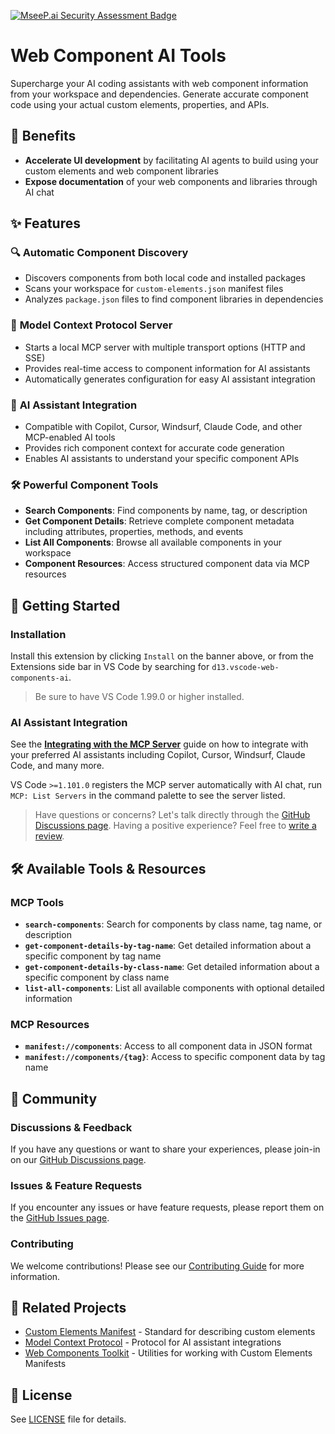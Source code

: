 [![MseeP.ai Security Assessment Badge](https://mseep.net/pr/d13-vscode-web-components-ai-badge.png)](https://mseep.ai/app/d13-vscode-web-components-ai)

# Web Component AI Tools

Supercharge your AI coding assistants with web component information from your workspace and dependencies. Generate accurate component code using your actual custom elements, properties, and APIs.

## 🚀 Benefits

- **Accelerate UI development** by facilitating AI agents to build using your custom elements and web component libraries
- **Expose documentation** of your web components and libraries through AI chat

## ✨ Features

### 🔍 **Automatic Component Discovery**

- Discovers components from both local code and installed packages
- Scans your workspace for `custom-elements.json` manifest files
- Analyzes `package.json` files to find component libraries in dependencies

### 📡 **Model Context Protocol Server**

- Starts a local MCP server with multiple transport options (HTTP and SSE)
- Provides real-time access to component information for AI assistants
- Automatically generates configuration for easy AI assistant integration

### 🤖 **AI Assistant Integration**

- Compatible with Copilot, Cursor, Windsurf, Claude Code, and other MCP-enabled AI tools
- Provides rich component context for accurate code generation
- Enables AI assistants to understand your specific component APIs

### 🛠️ **Powerful Component Tools**

- **Search Components**: Find components by name, tag, or description
- **Get Component Details**: Retrieve complete component metadata including attributes, properties, methods, and events
- **List All Components**: Browse all available components in your workspace
- **Component Resources**: Access structured component data via MCP resources

## 🚀 Getting Started

### Installation

Install this extension by clicking `Install` on the banner above, or from the Extensions side bar in VS Code by searching for `d13.vscode-web-components-ai`.

> Be sure to have VS Code 1.99.0 or higher installed.

### AI Assistant Integration

See the **[Integrating with the MCP Server](https://github.com/d13/vscode-web-components-ai/blob/main/docs/configure-mcp.md)** guide on how to integrate with your preferred AI assistants including Copilot, Cursor, Windsurf, Claude Code, and many more.

VS Code `>=1.101.0` registers the MCP server automatically with AI chat, run `MCP: List Servers` in the command palette to see the server listed.

> Have questions or concerns? Let's talk directly through the [GitHub Discussions page](https://github.com/d13/vscode-web-components-ai/discussions). Having a positive experience? Feel free to [write a review](https://marketplace.visualstudio.com/items?itemName=d13.vscode-web-components-ai&ssr=false#review-details).

## 🛠️ Available Tools & Resources

### MCP Tools

- **`search-components`**: Search for components by class name, tag name, or description
- **`get-component-details-by-tag-name`**: Get detailed information about a specific component by tag name
- **`get-component-details-by-class-name`**: Get detailed information about a specific component by class name
- **`list-all-components`**: List all available components with optional detailed information

### MCP Resources

- **`manifest://components`**: Access to all component data in JSON format
- **`manifest://components/{tag}`**: Access to specific component data by tag name

## 🤝 Community

### Discussions & Feedback

If you have any questions or want to share your experiences, please join-in on our [GitHub Discussions page](https://github.com/d13/vscode-web-components-ai/discussions).

### Issues & Feature Requests

If you encounter any issues or have feature requests, please report them on the [GitHub Issues page](https://github.com/d13/vscode-web-components-ai/issues).

### Contributing

We welcome contributions! Please see our [Contributing Guide](https://github.com/d13/vscode-web-components-ai/blob/main/CONTRIBUTING.md) for more information.

## 🔗 Related Projects

- [Custom Elements Manifest](https://custom-elements-manifest.open-wc.org/) - Standard for describing custom elements
- [Model Context Protocol](https://modelcontextprotocol.io/) - Protocol for AI assistant integrations
- [Web Components Toolkit](https://wc-toolkit.com/) - Utilities for working with Custom Elements Manifests

## 📝 License

See [LICENSE](LICENSE) file for details.
